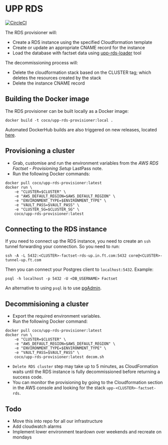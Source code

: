 # UPP RDS

[![CircleCI](https://circleci.com/gh/Financial-Times/upp-provisioners.svg?style=shield)](https://circleci.com/gh/Financial-Times/upp-provisioners)

The RDS provisioner will:

* Create a RDS instance using the specified Cloudformation template
* Create or update an appropriate CNAME record for the instance
* Load the database with factset data using [upp-rds-loader](https://github.com/Financial-Times/upp-provisioners/tree/master/upp-rds-provisioner/loader) tool

The decommissioning process will:

* Delete the cloudformation stack based on the CLUSTER tag; which deletes the resources created by the stack
* Delete the instance CNAME record


## Building the Docker image
The RDS provisioner can be built locally as a Docker image:

`docker build -t coco/upp-rds-provisioner:local .`

Automated DockerHub builds are also triggered on new releases, located [here](https://hub.docker.com/r/coco/upp-rds-provisioner/).


## Provisioning a cluster
- Grab, customise and run the environment variables from the *AWS RDS Factset - Provisioning Setup* LastPass note.
- Run the following Docker commands:
```
docker pull coco/upp-rds-provisioner:latest
docker run \
    -e "CLUSTER=$CLUSTER" \
    -e "AWS_DEFAULT_REGION=$AWS_DEFAULT_REGION" \
    -e "ENVIRONMENT_TYPE=$ENVIRONMENT_TYPE" \
    -e "VAULT_PASS=$VAULT_PASS" \
    -e "CLUSTER_SG=$CLUSTER_SG" \
    coco/upp-rds-provisioner:latest
```


## Connecting to the RDS instance

If you need to connect up the RDS instance, you need to create an `ssh` tunnel forwarding your connection. So you need to run:

```
ssh -A -L 5432:<CLUSTER>-factset-rds-up.in.ft.com:5432 core@<CLUSTER>-tunnel-up.ft.com
```

Then you can connect your Postgres client to `localhost:5432`. Example:

```
psql -h localhost -p 5432 -U <DB_USERNAME> Factset
```

An alternative to using `psql` is to use [pgAdmin](https://www.pgadmin.org/).


## Decommisioning a cluster
- Export the required environment variables.
- Run the following Docker command:
```
docker pull coco/upp-rds-provisioner:latest
docker run \
    -e "CLUSTER=$CLUSTER" \
    -e "AWS_DEFAULT_REGION=$AWS_DEFAULT_REGION" \
    -e "ENVIRONMENT_TYPE=$ENVIRONMENT_TYPE" \
    -e "VAULT_PASS=$VAULT_PASS" \
    coco/upp-rds-provisioner:latest decom.sh
```
- `Delete RDS cluster` step may take up to 5 minutes, as CloudFormation waits until the RDS instance is fully decommissioned before returning a success code.
- You can monitor the provisioning by going to the Cloudformation section in the AWS console and looking for the stack `upp-<CLUSTER>-factset-rds`.


## Todo
* Move this into repo for all our infrastructure
* Add cloudwatch alarms
* Implement lower environment teardown over weekends and recreate on mondays
